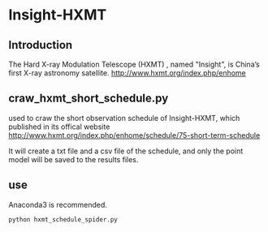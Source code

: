 # Insight-HXMT
## Introduction
The Hard X-ray Modulation Telescope (HXMT) , named "Insight",
is China’s first X-ray astronomy satellite.
<http://www.hxmt.org/index.php/enhome>
## craw_hxmt_short_schedule.py
used to craw the short observation schedule of Insight-HXMT,
which published in its offical website
<http://www.hxmt.org/index.php/enhome/schedule/75-short-term-schedule>

It will create a txt file and a csv file of the schedule,
and only the point model will be saved to the results files.

## use
Anaconda3 is recommended.
```
python hxmt_schedule_spider.py
```
